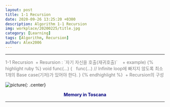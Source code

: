 ```yaml
---
layout: post
title: 1-1 Recursion
date: 2020-09-26 13:25:20 +0300
description: Algorithm 1-1 Recursion
img: workplace/20200225/title.jpg
category: [Learning]
tags: [Algorithm, Recursion]
author: Alex2006
---
```

  
  
------
<span style="color:gray">
1-1 Recursion  
  + Resursion : `자기 자신을 호출(재귀호출)`  
    + example)  
{% highlight ruby %}
	void func(...) {
	    func(...) // Infinite loop에 빠지지 않도록 최소 1개의 Base case(기저)가 있어야 한다.
	}
{% endhighlight %}  
  + Recursion의 구성
  
</span>
  
> <span style="color:silver">
</span>  

   
![picture]({{site.baseurl}}/assets/img/workplace/20200225/landscape.jpg){: .center}
  

**<center><span style="color:navy">Memory in Toscana</span></center>**  

------

